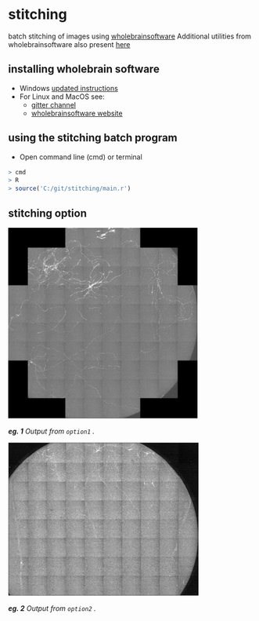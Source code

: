 # stitching
batch stitching of images using [wholebrainsoftware](https://github.com/tractatus/wholebrain)
Additional utilities from wholebrainsoftware also present [here](https://github.com/tractatus/wholebrain-examples) 

## installing wholebrain software

- Windows [updated instructions](https://github.com/wAOndering/stitching/blob/master/docs/WholeBrainWindowsInstallNov2018.pdf)
- For Linux and MacOS see:
	- [gitter channel](https://gitter.im/tractatus/Lobby)
	- [wholebrainsoftware website](http://www.wholebrainsoftware.org/cms/install/)

## using the stitching batch program

- Open command line (cmd) or terminal

```R
> cmd
> R
> source('C:/git/stitching/main.r')
```
## stitching option

<img src="docs/stitching_type1-1.png">

_**eg. 1** Output from `option1` ._

<img src="docs/stitching_type2-1.png">

_**eg. 2** Output from `option2` ._
